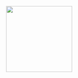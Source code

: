 
 <div>
    <img height="180em" src="https://github-readme-stats.vercel.app/api/top-langs/?username=BritoMited&layout=compact&locale=pt-br&theme=dracula" />
</div>
